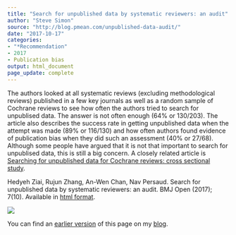 ```yaml
---
title: "Search for unpublished data by systematic reviewers: an audit"
author: "Steve Simon"
source: "http://blog.pmean.com/unpublished-data-audit/"
date: "2017-10-17"
categories:
- "*Recommendation"
- 2017
- Publication bias
output: html_document
page_update: complete
---
```


The authors looked at all systematic reviews (excluding methodological reviews) published in a few key journals as well as a random sample of Cochrane reviews to see how often the authors tried to search for unpublised data. The answer is not often enough (64% or 130/203). The article also describes the success rate in getting unpublished data when the attempt was made (89% or 116/130) and how often authors found evidence of publication bias when they did such an assessment (40% or 27/68). Although some people have argued that it is not that important to search for unpublised data, this is still a big concern. A closely related article is [Searching for unpublished data for Cochrane reviews: cross sectional study][benn1].


<!---More--->

Hedyeh Ziai, Rujun Zhang, An-Wen Chan, Nav Persaud. Search for unpublished data by systematic reviewers: an audit. BMJ Open (2017); 7(10). Available in [html format][ziai1].

![](http://www.pmean.com/new-images/17/unpublished-data-audit01.png)

You can find an [earlier version][sim1] of this page on my [blog][sim2].

[sim1]: http://blog.pmean.com/unpublished-data-audit/
[sim2]: http://blog.pmean.com[

[benn1]: http://www.bmj.com/content/346/bmj.f2231
[ziai1]: http://bmjopen.bmj.com/content/7/10/e017737
